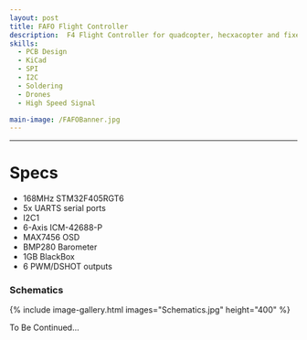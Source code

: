 ```yaml
---
layout: post
title: FAFO Flight Controller
description:  F4 Flight Controller for quadcopter, hecxacopter and fixed wings drones.
skills: 
  - PCB Design
  - KiCad
  - SPI
  - I2C
  - Soldering
  - Drones
  - High Speed Signal

main-image: /FAFOBanner.jpg
---
```


---
# Specs
- 168MHz STM32F405RGT6
- 5x UARTS serial ports
- I2C1
- 6-Axis ICM-42688-P
- MAX7456 OSD
- BMP280 Barometer
- 1GB BlackBox
- 6 PWM/DSHOT outputs

### Schematics 
{% include image-gallery.html images="Schematics.jpg" height="400" %} 
  

To Be Continued...
